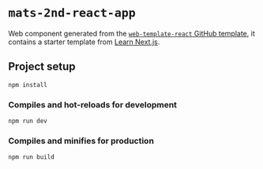 # `mats-2nd-react-app`

Web component generated from the [`web-template-react` GitHub template](https://github.com/mkdevops-se/web-template-react),
it contains a starter template from [Learn Next.js](https://nextjs.org/learn).

## Project setup

    npm install


### Compiles and hot-reloads for development

    npm run dev


### Compiles and minifies for production

    npm run build
